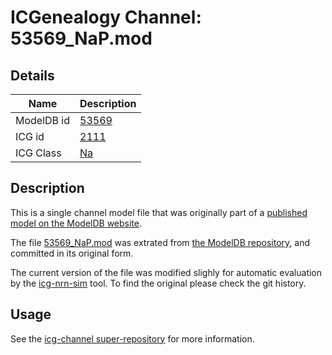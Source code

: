 # ICGenealogy Channel: 53569\_NaP.mod

## Details

Name | Description
---- | -----------
ModelDB id | [53569](http://senselab.med.yale.edu/ModelDB/ShowModel.cshtml?model=53569)
ICG id | [2111](http://icg.neurotheory.ox.ac.uk/channels/2/2111)
ICG Class | [Na](http://icg.neurotheory.ox.ac.uk/channels/2)

## Description

This is a single channel model file that was originally part of a [published model on the ModelDB website](http://senselab.med.yale.edu/mModelDB/ShowModel.cshtml?model=53569).


The file [53569\_NaP.mod](53569_NaP.mod) was extrated from [the ModelDB repository](http://senselab.med.yale.edu/ModelDB/ShowModel.cshtml?model=53569), and committed in its original form.

The current version of the file was modified slighly for automatic evaluation by the [icg-nrn-sim](https://github.com/icgenealogy/icg-nrn-sim) tool. To find the original please check the git history.


## Usage

See the [icg-channel super-repository](https://github.com/icgenealogy/icg-channels) for more information.